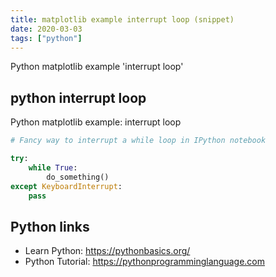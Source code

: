 ```yaml
---
title: matplotlib example interrupt loop (snippet)
date: 2020-03-03
tags: ["python"]
---
```

Python matplotlib example 'interrupt loop'


## python interrupt loop

Python matplotlib example: interrupt loop

```python
# Fancy way to interrupt a while loop in IPython notebook

try:
    while True:
        do_something()
except KeyboardInterrupt:
    pass

```

## Python links

- Learn Python: https://pythonbasics.org/
- Python Tutorial: https://pythonprogramminglanguage.com

